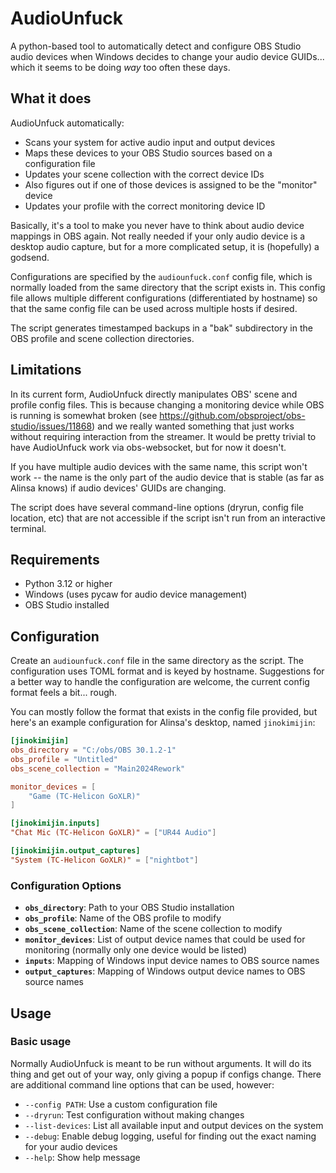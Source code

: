 # AudioUnfuck

A python-based tool to automatically detect and configure OBS Studio audio devices when Windows decides to change your audio device GUIDs... which it seems to be doing _way_ too often these days.

## What it does

AudioUnfuck automatically:

- Scans your system for active audio input and output devices
- Maps these devices to your OBS Studio sources based on a configuration file
- Updates your scene collection with the correct device IDs
- Also figures out if one of those devices is assigned to be the "monitor" device
- Updates your profile with the correct monitoring device ID

Basically, it's a tool to make you never have to think about audio device mappings in OBS again. Not really needed if your only audio device is a desktop audio capture, but for a more complicated setup, it is (hopefully) a godsend.

Configurations are specified by the `audiounfuck.conf` config file, which is normally loaded from the same directory that the script exists in. This config file allows multiple different configurations (differentiated by hostname) so that the same config file can be used across multiple hosts if desired.

The script generates timestamped backups in a "bak" subdirectory in the OBS profile and scene collection directories.


## Limitations

In its current form, AudioUnfuck directly manipulates OBS' scene and profile config files. This is because changing a monitoring device while OBS is running is somewhat broken (see <https://github.com/obsproject/obs-studio/issues/11868>) and we really wanted something that just works without requiring interaction from the streamer. It would be pretty trivial to have AudioUnfuck work via obs-websocket, but for now it doesn't.

If you have multiple audio devices with the same name, this script won't work -- the name is the only part of the audio device that is stable (as far as Alinsa knows) if audio devices' GUIDs are changing.

The script does have several command-line options (dryrun, config file location, etc) that are not accessible if the script isn't run from an interactive terminal.

## Requirements

- Python 3.12 or higher
- Windows (uses pycaw for audio device management)
- OBS Studio installed

## Configuration

Create an `audiounfuck.conf` file in the same directory as the script. The configuration uses TOML format and is keyed by hostname. Suggestions for a better way to handle the configuration are welcome, the current config format feels a bit... rough.

You can mostly follow the format that exists in the config file provided, but here's an example configuration for Alinsa's desktop, named `jinokimijin`:

```toml
[jinokimijin]
obs_directory = "C:/obs/OBS 30.1.2-1"
obs_profile = "Untitled"
obs_scene_collection = "Main2024Rework"

monitor_devices = [
    "Game (TC-Helicon GoXLR)"
]

[jinokimijin.inputs]
"Chat Mic (TC-Helicon GoXLR)" = ["UR44 Audio"]

[jinokimijin.output_captures]
"System (TC-Helicon GoXLR)" = ["nightbot"]
```

### Configuration Options

- **`obs_directory`**: Path to your OBS Studio installation
- **`obs_profile`**: Name of the OBS profile to modify
- **`obs_scene_collection`**: Name of the scene collection to modify
- **`monitor_devices`**: List of output device names that could be used for monitoring (normally only one device would be listed)
- **`inputs`**: Mapping of Windows input device names to OBS source names
- **`output_captures`**: Mapping of Windows output device names to OBS source names

## Usage

### Basic usage

Normally AudioUnfuck is meant to be run without arguments. It will do its thing and get out of your way, only giving a popup if configs change. There are additional command line options that can be used, however:


- `--config PATH`: Use a custom configuration file
- `--dryrun`: Test configuration without making changes
- `--list-devices`: List all available input and output devices on the system
- `--debug`: Enable debug logging, useful for finding out the exact naming for your audio devices
- `--help`: Show help message
